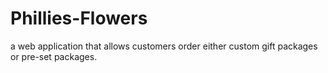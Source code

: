 # Phillies-Flowers
a web application that allows customers order either custom gift packages or pre-set packages.

